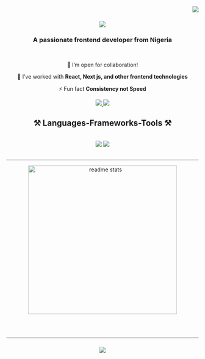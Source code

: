 <img align="right" src="https://visitor-badge.laobi.icu/badge?page_id=Blessedcode.Blessedcode" />

<h1 align="center">
    <img src="https://readme-typing-svg.herokuapp.com/?font=Righteous&size=35&center=true&vCenter=true&width=500&height=70&duration=4000&lines=Hi+There!+👋;+I'm+Blessd+Bnjmn!;" />
</h1> 

 <h3 align="center">A passionate frontend developer from Nigeria </h3>

<br/> 


<div align="center">
 
 🔭 I’m open for collaboration!
 
 🌱 I’ve worked with **React, Next js, and other frontend technologies**

 <!-- 💬 Ask me about **Node.js, React, Firebase, MongoDB... or anything [here](https://github.com/salesp07/salesp07/issues)** -->

 ⚡ Fun fact **Consistency not Speed**
 
 </div> 
 


<div align="center"> 
  <a href="mailto:talktobmdesign@gmail.com">
    <img src="https://img.shields.io/badge/Gmail-333333?style=for-the-badge&logo=gmail&logoColor=red" />
  </a>
  <a href="https://twitter.com/Blessdbnjmn" target="_blank">
    <img src="https://img.shields.io/badge/Twitter-0077B5?style=for-the-badge&logo=twitter&logoColor=white" target="_blank" />
  </a>
 
</div> 



<h2 align="center">⚒️ Languages-Frameworks-Tools ⚒️</h2>
<br/> 
<div align="center">
    <img src="https://skillicons.dev/icons?i=html,css,vscode,github,figma,tailwind,bootstrap,git,scss,postman" />
    <img src="https://skillicons.dev/icons?i=nodejs,javascript,react,firebase,mongodb,redux" /><br>
</div>

<br/>

<hr/>

 <div align=center>
 <img width=390 src="https://github-readme-streak-stats.herokuapp.com/?user=Blessdcode" alt="readme stats" />
 
</div> 

<br/><br/>
<hr/>

<h3 align="center">
    <img src="https://readme-typing-svg.herokuapp.com/?font=Righteous&size=25&center=true&vCenter=true&width=500&height=70&duration=4000&lines=Thanks+for+visiting!+✌️;+Talk+to+me+on+Twitter!!!;I'm+always+down+to+collab+:)">
</h3>

<br/>
